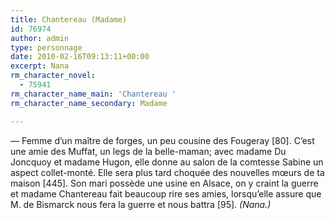```yaml
---
title: Chantereau (Madame)
id: 76974
author: admin
type: personnage
date: 2010-02-16T09:13:11+00:00
excerpt: Nana
rm_character_novel:
  - 75941
rm_character_name_main: 'Chantereau '
rm_character_name_secondary: Madame

---
```

— Femme d&rsquo;un maître de forges, un peu cousine des Fougeray [80]. C&rsquo;est une amie des Muffat, un legs de la belle-maman; avec madame Du Joncquoy et madame Hugon, elle donne au salon de la comtesse Sabine un aspect collet-monté. Elle sera plus tard choquée des nouvelles mœurs de ta maison [445]. Son mari possède une usine en Alsace, on y craint la guerre et madame Chantereau fait beaucoup rire ses amies, lorsqu&rsquo;elle assure que M. de Bismarck nous fera la guerre et nous battra [95]. _(Nana.)_
